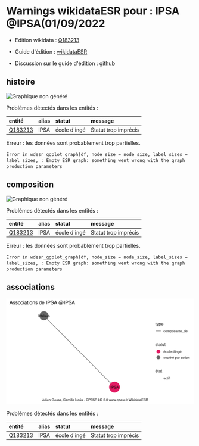 Warnings wikidataESR pour : IPSA @IPSA(01/09/2022
================

- Edition wikidata : [Q183213](https://www.wikidata.org/wiki/Q183213)
- Guide d'édition : [wikidataESR](https://github.com/cpesr/wikidataESR/)

- Discussion sur le guide d'édition : [github](https://github.com/cpesr/wikidataESR/issues)



## histoire 

![Graphique non généré](Q183213-histoire.png) 

Problèmes détectés dans les entités :

|entité                                           |alias |statut       |message              |
|:------------------------------------------------|:-----|:------------|:--------------------|
|[Q183213](https://www.wikidata.org/wiki/Q183213) |IPSA  |école d'ingé |Statut trop imprécis |

 


Erreur : les données sont probablement trop partielles.
```
Error in wdesr_ggplot_graph(df, node_size = node_size, label_sizes = label_sizes, : Empty ESR graph: something went wrong with the graph production parameters

``` 



## composition 

![Graphique non généré](Q183213-composition.png) 

Problèmes détectés dans les entités :

|entité                                           |alias |statut       |message              |
|:------------------------------------------------|:-----|:------------|:--------------------|
|[Q183213](https://www.wikidata.org/wiki/Q183213) |IPSA  |école d'ingé |Statut trop imprécis |

 


Erreur : les données sont probablement trop partielles.
```
Error in wdesr_ggplot_graph(df, node_size = node_size, label_sizes = label_sizes, : Empty ESR graph: something went wrong with the graph production parameters

``` 



## associations 

![Graphique non généré](Q183213-associations.png) 

Problèmes détectés dans les entités :

|entité                                           |alias |statut       |message              |
|:------------------------------------------------|:-----|:------------|:--------------------|
|[Q183213](https://www.wikidata.org/wiki/Q183213) |IPSA  |école d'ingé |Statut trop imprécis |

 

